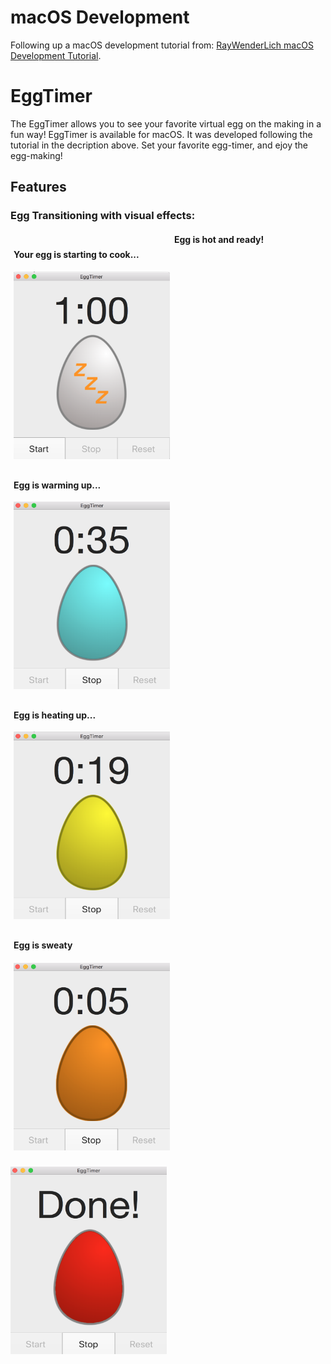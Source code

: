 <h1> macOS Development</h1>

<p>Following up a macOS development tutorial from: <a href="https://www.raywenderlich.com/151741/macos-development-beginners-part-1" title="macOS Development Tutorial" target="_blank">RayWenderLich macOS Development Tutorial</a>.</p>

<h1> EggTimer </h1>
<p>The EggTimer allows you to see your favorite virtual egg on the making in a fun way! EggTimer is available for macOS. It was developed following the tutorial in the decription above. Set your favorite egg-timer, and ejoy the egg-making!</p>

<h2> Features</h2>
<h3> Egg Transitioning with visual effects: </h3>
<div class="row">
    <div class="col">
        <h4> Your egg is starting to cook...</h4>
        <img src="/README.MD-Resources/whole_egg.png" height="300" width="250" alt="Whole Egg">
    </div>
    <div class="col">
        <h4>Egg is warming up...</h4>
        <img src="/README.MD-Resources/25_percent.png" height="300" width="250" alt="Egg 25%">
    </div>
<div>
<div class="row">
    <div class="col">
        <h4>Egg is heating up...</h4>
        <img src="/README.MD-Resources/50_percent.png" height="300" width="250" alt="Egg 50%">
    </div>
    <div class="col">
        <h4>Egg is sweaty<h4>
        <img src="/README.MD-Resources/75_percent.png" height="300" width="250" alt="Egg 75%">
    </div>
<div class="row">
    <h4>Egg is hot and ready!</h4>
    <img src="/README.MD-Resources/100_percent.png" height="300" width="250" alt="Egg done">
<div>
    
<style>
.col {
  float: left;
  width: 50%;
  padding: 5px;
}

/* Clear floats after image containers */
.row::after {
  content: "";
  clear: both;
  display: table;
}
</style>
